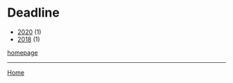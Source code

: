 # Deadline

  * [2020](./deadline-2020.md) (1)
  * [2018](./deadline-2018.md) (1)

[homepage](https://deadline.com/)

----

[Home](../index.md)
